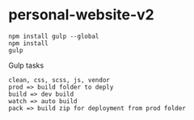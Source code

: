 # personal-website-v2

    npm install gulp --global
    npm install
    gulp

Gulp tasks

    clean, css, scss, js, vendor
    prod => build folder to deply
    build => dev build
    watch => auto build
    pack => build zip for deployment from prod folder
